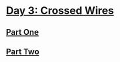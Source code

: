 # [Day 3: Crossed Wires](https://adventofcode.com/2019/day/3)

## [Part One](https://adventofcode.com/2019/day/3#part1)

## [Part Two](https://adventofcode.com/2019/day/3#part2)
